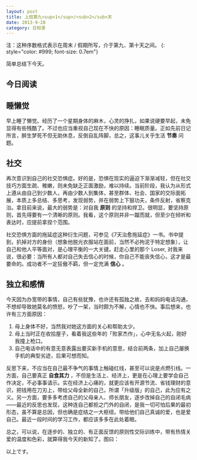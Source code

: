 ```yaml
---
layout: post
title: 上班第九<sup>1</sup>/<sub>2</sub>天
date: 2013-9-28
category: 日知录
---
```



注：这种序数格式表示在周末 / 假期所写，介于第九、第十天之间。
{: style="color: #999; font-size: 0.7em"}

简单总结下今天。

今日阅读
----



## 睡懒觉
早上睡了懒觉。经历了一个星期身体的麻木，心灵的挣扎，如果说硬要早起，未免显得有些残酷了。不过也应当重视自己现在不快的原因：睡眠质量。正如先前日记所言，醉生梦死不但无助休息，反倒自乱阵脚，总之，这事儿关乎生活 **节奏** 问题。

## 社交
再次意识到自己的社交恐惧症。好的是，恐惧在现实的逼迫下渐渐减轻，但在社交技巧方面生疏、稚嫩，则未免缺乏正面激励，难以持续。当前阶段，我认为从形式上遵从由自己到少数人，再由少数人到集体，甚至群体、社会、国家的交际面拓展，本质上多总结、多思考，发现弱势，并在弱势上下狠功夫，条件反射，省察克治。拿目前来说，最大的弱势是：对自我 **原则** 的坚持和捍卫。很明显，要坚持原则，首先得要有一个清晰的原则。我看，这个原则并非一蹴而就，但至少在倾听和表达时，应提前拿捏个范围。

社交恐惧方面的拖延症这种衍生问题，可参见《7天治愈拖延症》一书。书中提到，扒掉对方的身份（想象他脱光衣服站在面前，当然不必拘泥于特定想象），让自己和他人平等面对，是心理平衡的一大关键。赶走心里的那个 Loser, 对我来说，很必要：当所有人都对自己失去信心的时候，你自己不能丧失信心，这才是最要命的。成功者不一定狂傲不羁，但一定充满 **信心** 。

## 独立和感情
今天因为办宽带的事情，自己有些犹豫，也许还有孤独之故，去和妈妈电话沟通，不想却导致她莫名的愤怒，吵了一架，当时颇为不解，心情也不快。事后想来，也许有三方面原因：
1. 母上身体不好，当然我对她这方面的关心和帮助太少。
2. 母上当时正在收拾屋子，看着我这些年的「败家杰作」，心中无名火起，刚好我撞上枪口。
3. 自己电话中的有意无意表露出要买新手机的意思，结合前两条，加上自己屡换手机的典型劣迹，后果可想而知。

反思下来，不应当在自己最不争气的事情上触碰红线，甚至可以说是点燃引线。一方面，自己要真正 **自食其力** ，不但是生活上、经济上，更是在心理上要学会自己作决定，不必事事请示。实在经济上心痛的，就更应该有开源节流、省钱理财的意识，把钱用在刀刃上，带给父母全新的自己，所谓「升级版」的自己，此为应有之义。另一方面，要多多考虑自己的父母亲人、师长朋友，逐步改掉自己的自闭毛病——最近的反思也发现，这种连自己都拒之门外的自闭，是我一切可怕后果的最初形态，虽不算是总因，但也确是症结之一大枢纽。带给他们自己真诚的爱，也是爱自己。最近一段时间的学习工作，都应该多多在此处着眼。

总之，可以说，在逐步的、独立的、有正面反馈的原则性交际训练中，带有热情关爱的温度和色彩，就算得我今天的新知了。图曰：

以上です。